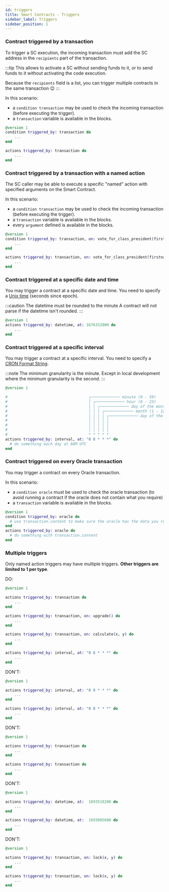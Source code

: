 ```yaml
---
id: triggers
title: Smart Contracts - Triggers
sidebar_label: Triggers
sidebar_position: 1
---
```


### Contract triggered by a transaction

To trigger a SC execution, the incoming transaction must add the SC address in the `recipients` part of the transaction.


:::tip
This allows to activate a SC without sending funds to it, or to send funds to it without activating the code execution.

Because the `recipients` field is a list, you can trigger multiple contracts in the same transaction :wink:
:::

In this scenario:

- a `condition transaction` may be used to check the incoming transaction (before executing the trigger).
- a `transaction` variable is available in the blocks.

```elixir
@version 1
condition triggered_by: transaction do
    ...
end

actions triggered_by: transaction do
    ...
end
```

### Contract triggered by a transaction with a named action

The SC caller may be able to execute a specific "named" action with specified arguments on the Smart Contract.

In this scenario:

- a `condition transaction` may be used to check the incoming transaction (before executing the trigger).
- a `transaction` variable is available in the blocks.
- every `argument` defined is available in the blocks.

```elixir
@version 1
condition triggered_by: transaction, on: vote_for_class_president(firstname, lastname) do
    ...
end

actions triggered_by: transaction, on: vote_for_class_president(firstname, lastname) do
    ...
end
```

### Contract triggered at a specific date and time

You may trigger a contract at a specific date and time. You need to specify a [Unix time](https://en.wikipedia.org/wiki/Unix_time) (seconds since epoch).

:::caution The datetime must be rounded to the minute
A contract will not parse if the datetime isn't rounded.
:::

```elixir
@version 1
actions triggered_by: datetime, at: 1676332800 do
    ...
end
```

### Contract triggered at a specific interval

You may trigger a contract at a specific interval. You need to specify a [CRON Format String](https://en.wikipedia.org/wiki/Cron).

:::note
The minimum granularity is the minute. Except in local development where the minimum granularity is the second.
:::

```elixir
@version 1

#                                    ┌───────────── minute (0 - 59)
#                                    │ ┌───────────── hour (0 - 23)
#                                    │ │ ┌───────────── day of the month (1 - 31)
#                                    │ │ │ ┌───────────── month (1 - 12)
#                                    │ │ │ │ ┌───────────── day of the week (0 - 6) (Sunday to Saturday)
#                                    │ │ │ │ │
#                                    │ │ │ │ │
#                                    │ │ │ │ │
#                                    * * * * *
actions triggered_by: interval, at: "0 8 * * *" do
  # do something each day at 8AM UTC
end
```

### Contract triggered on every Oracle transaction

You may trigger a contract on every Oracle transaction.

In this scenario:

- a `condition oracle` must be used to check the oracle transaction (to avoid running a contract if the oracle does not contain what you require)
- a `transaction` variable is available in the blocks.

```elixir
@version 1
condition triggered_by: oracle do
  # use transaction.content to make sure the oracle has the data you require
end
actions triggered_by: oracle do
  # do something with transaction.content
end
```

### Multiple triggers

Only named action triggers may have multiple triggers. **Other triggers are limited to 1 per type**.

DO:

```elixir
@version 1

actions triggered_by: transaction do
    ...
end

actions triggered_by: transaction, on: upgrade() do
    ...
end

actions triggered_by: transaction, on: calculate(x, y) do
    ...
end

actions triggered_by: interval, at: "0 8 * * *" do
    ...
end
```

DON'T:

```elixir
@version 1

actions triggered_by: interval, at: "0 9 * * *" do
    ...
end

actions triggered_by: interval, at: "0 8 * * *" do
    ...
end
```

DON'T:

```elixir
@version 1

actions triggered_by: transaction do
    ...
end

actions triggered_by: transaction do
    ...
end
```

DON'T:

```elixir
@version 1

actions triggered_by: datetime, at:  1693519200 do
    ...
end

actions triggered_by: datetime, at:  1693605600 do
    ...
end
```

DON'T:

```elixir
@version 1

actions triggered_by: transaction, on: lock(x, y) do
    ...
end

actions triggered_by: transaction, on: lock(x, y) do
    ...
end
```
